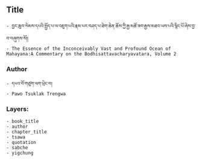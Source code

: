 ## Title
	- བྱང་ཆུབ་སེམས་དཔའི་སྤྱོད་པ་ལ་འཇུག་པའི་རྣམ་པར་བཤད་པ་ཐེག་ཆེན་ཆོས་ཀྱི་རྒྱ་མཚོ་ཟབ་རྒྱས་མཐའ་ཡས་པའི་སྙིང་པོ་ཞེས་བྱ་བ་བཞུགས་སོ།།
	- The Essence of the Inconceivably Vast and Profound Ocean of Mahayana:A Commentary on the Bodhisattavacharyavatara, Volume 2

### Author
	- དཔའ་བོ་གཙུག་ལག་ཕྲེང་བ།
	- Pawo Tsuklak Trengwa

### Layers:
	- book_title
	- author
	- chapter_title
	- tsawa
	- quotation
	- sabche
	- yigchung
